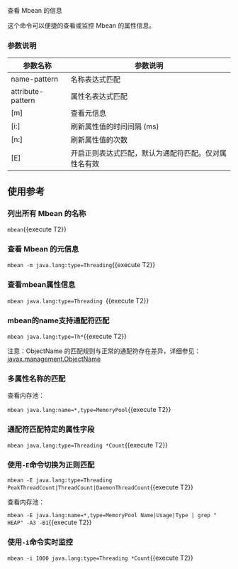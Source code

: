 查看 Mbean 的信息

这个命令可以便捷的查看或监控 Mbean 的属性信息。

### 参数说明

|  参数名称   | 参数说明  |
|  ----  | ----  |
|  name-pattern	|  名称表达式匹配 |
|  attribute-pattern	|  属性名表达式匹配 |
|  [m]	|  查看元信息 |
|  [i:]	|  刷新属性值的时间间隔 (ms) |
|  [n:]	|  刷新属性值的次数 |
|  [E]	|  开启正则表达式匹配，默认为通配符匹配。仅对属性名有效 |
	
## 使用参考

### 列出所有 Mbean 的名称

`mbean`{{execute T2}}

### 查看 Mbean 的元信息

`mbean -m java.lang:type=Threading`{{execute T2}}

### 查看mbean属性信息

`mbean java.lang:type=Threading `{{execute T2}}

### mbean的name支持通配符匹配

`mbean java.lang:type=Th*`{{execute T2}}

注意：ObjectName 的匹配规则与正常的通配符存在差异，详细参见：[javax.management.ObjectName](https://docs.oracle.com/javase/8/docs/api/javax/management/ObjectName.html?is-external=true)

### 多属性名称的匹配

查看内存池：

`mbean java.lang:name=*,type=MemoryPool`{{execute T2}}

### 通配符匹配特定的属性字段

`mbean java.lang:type=Threading *Count`{{execute T2}}

### 使用`-E`命令切换为正则匹配

`mbean -E java.lang:type=Threading PeakThreadCount|ThreadCount|DaemonThreadCount`{{execute T2}}

查看内存池：

`mbean -E java.lang:name=*,type=MemoryPool Name|Usage|Type | grep " HEAP" -A3 -B1`{{execute T2}}

### 使用`-i`命令实时监控

`mbean -i 1000 java.lang:type=Threading *Count`{{execute T2}}
